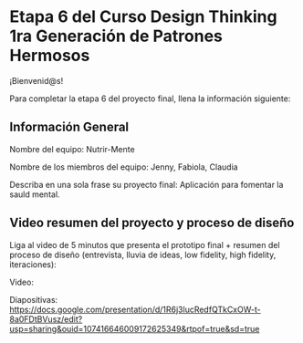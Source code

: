 # Etapa 6 del Curso Design Thinking 1ra Generación de Patrones Hermosos

¡Bienvenid@s!

Para completar la etapa 6 del proyecto final, llena la información siguiente:

## Información General

Nombre del equipo: Nutrir-Mente

Nombre de los miembros del equipo: Jenny, Fabiola, Claudia

Describa en una sola frase su proyecto final: Aplicación para fomentar la sauld mental.

## Video resumen del proyecto y proceso de diseño

Liga al video de 5 minutos que presenta el prototipo final + resumen del proceso de diseño (entrevista, lluvia de ideas, low fidelity, high fidelity, iteraciones):

Video:

Diapositivas:
https://docs.google.com/presentation/d/1R6j3lucRedfQTkCxOW-t-8a0FDtBVusz/edit?usp=sharing&ouid=107416646009172625349&rtpof=true&sd=true
